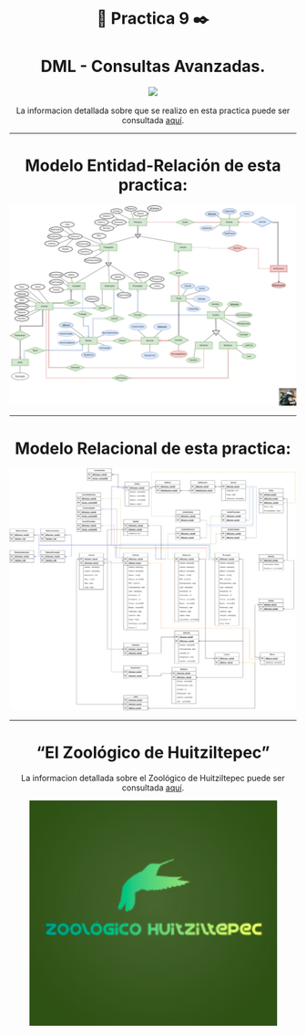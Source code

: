 <div align="center">

# 🎩 **Practica 9** ✒️



# **DML - Consultas Avanzadas.**


</div>


<div align="center">

[![](https://media.giphy.com/media/IAHCUliMMhPQA/giphy.gif)](https://www.youtube.com/watch?v=gGdGFtwCNBE)

La informacion detallada sobre que se realizo en esta practica puede ser consultada [aquí](./Docs/Specs-Práctica09.pdf).

</div>


---

<div align="center">

# **Modelo Entidad-Relación de esta practica:**


![Img Modelo E-R](./Diagramas/ERLosEmpresaurios.png)

</div>

---

<div align="center">

# **Modelo Relacional de esta practica:**

![Img Modelo R](./Diagramas/RelacionalLosEmpresaurios.png)


</div>

<div align="center">

---
# **“El Zoológico de Huitziltepec”**


La informacion detallada sobre el Zoológico de Huitziltepec puede ser consultada [aquí](./../../Teoria/00-Caso-De-Uso/El%20Zoológico%20de%20Huitziltepec.pdf).



![Logo Zoo](./../../Media/logoZoo.png)


</div>

